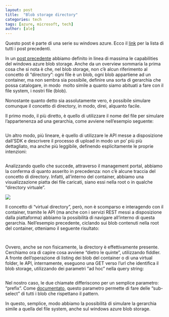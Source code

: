 ```yaml
---
layout: post
title:  "Blob storage directory"
categories: tech
tags: [azure, microsoft, tech]
author: [ale]
---
```



Questo post è parte di una serie su windows azure. Ecco il [link](http://blog.codiceplastico.com/melkio/index.php/2012/10/15/azure-intro/) per la lista di tutti i post precedenti.

In un [post precedente](http://msdn.microsoft.com/en-us/library/windowsazure/dd179352.aspx) abbiamo definito in linea di massima le capabilities del windows azure blob storage. Anche da un overview sommaria la prima cosa che si nota è che, nel blob storage, non c&#8217;è alcun riferimento al concetto di &#8220;directory&#8221;: ogni file è un blob, ogni blob appartiene ad un container, ma non sembra sia possibile, definire una sorta di gerarchia che possa catalogare, in modo  molto simile a quanto siamo abituati a fare con il file system, i nostri file (blob).

Nonostante quanto detto sia assolutamente vero, è possibile simulare comunque il concetto di directory, in modo, direi, alquanto facile.

Il primo modo, il più diretto, è quello di utilizzare il nome del file per simulare l&#8217;appartenenza ad una gerarchia, come avviene nell&#8217;esempio seguente:

```

```

Un altro modo, più lineare, è quello di utilizzare le API messe a disposizione dall&#8217;SDK e descrivere il processo di upload in modo un po&#8217; più più dettagliato, ma anche più leggibile, definendo esplicitamente le proprie intenzioni:

```

```

Analizzando quello che succede, attraverso il management portal, abbiamo la conferma di quanto asserito in precedenza: non c&#8217;è alcune traccia del concetto di directory. Infatti, all&#8217;interno del container, abbiamo una visualizzazione piatta dei file caricati, siano essi nella root o in qualche &#8220;directory virtuale&#8221;.

![](http://melkio.codiceplastico.com/images/uploads/2012/11/Blob-storage-virtual-directory-300x54.png)

Il concetto di &#8220;virtual directory&#8221;, però, non è scomparso e interagendo con il container, tramite le API (ma anche con i servizi REST messi a disposizione dalla piattaforma) abbiamo la possibilità di navigare all&#8217;interno di questa gerarchia. Nell&#8217;esempio precedente, ciclando sui blob contenuti nella root del container, otteniamo il seguente risultato:

```

```

```

```

Ovvero, anche se non fisicamente, la directory è effettivamente presente.
Cerchiamo ora di capire cosa avviene &#8220;dietro le quinte&#8221;, utilizzando fiddler. A fronte dell&#8217;operazione di listing dei blob del container o di una virtual folder, le API, internamente, eseguono una GET verso l&#8217;url che identifica il blob storage, utilizzando dei parametri &#8220;ad hoc&#8221; nella query string:

```

```

Nel nostro caso, le due chiamate differiscono per un semplice parametro: &#8220;prefix&#8221;. Come [documentato](http://msdn.microsoft.com/en-us/library/windowsazure/dd179352.aspx), questo parametro permette di fare delle &#8220;sub-select&#8221; di tutti i blob che rispettano il pattern.

In questo, semplice, modo abbiamo la possibilità di simulare la gerarchia simile a quella del file system, anche sul windows azure blob storage.

